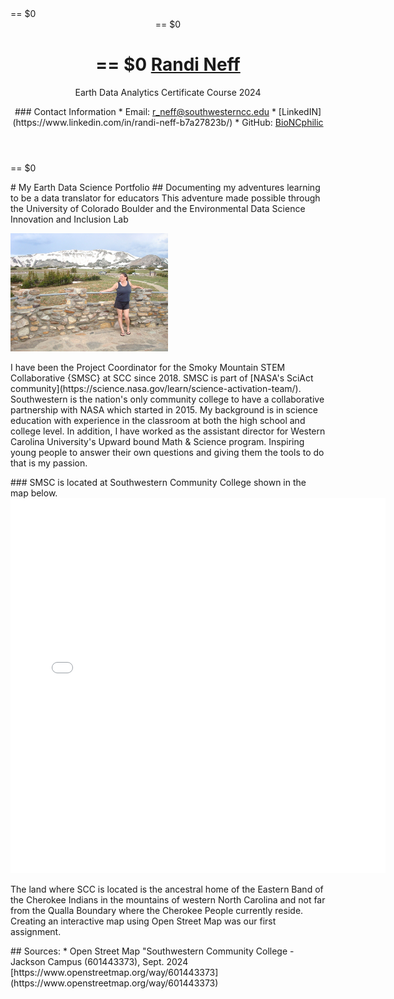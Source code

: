 <head>
<title>Randi Neff | Earth Data Analytics Certificate Course 2024</title>
  </head>
<body>
<div class="wrapper"> == $0
  <header> == $0
    <h1> == $0
      <a href="https://github.com/BioNCphilic">Randi Neff</a>
      </h1>
<p>Earth Data Analytics Certificate Course 2024</p>
<p>
    ### Contact Information
* Email: <a href="mailto:r_neff@southwesterncc.edu">r_neff@southwesterncc.edu</a>
* [LinkedIN](https://www.linkedin.com/in/randi-neff-b7a27823b/)
* GitHub: <a href="https://github.com/BioNCphilic">BioNCphilic</a>
</p>
  </header>
<section> == $0
<p># My Earth Data Science Portfolio
## Documenting my adventures learning to be a data translator for educators
This adventure made possible through the University of Colorado Boulder
and the Environmental Data Science Innovation and Inclusion Lab 
</p>
<p><img src="/img/003-WYsm.jpg" alt="Snow on mountains in Wyoming in July" width="50%"/>
</p>
    
<p>I have been the Project Coordinator for the Smoky Mountain STEM Collaborative {SMSC} at SCC since 2018. SMSC is part of 
[NASA's SciAct community](https://science.nasa.gov/learn/science-activation-team/). Southwestern is the nation's only 
community college to have a collaborative partnership with NASA which started in 2015. My background is in science education
with experience in the classroom at both the high school and college level. In addition, I have worked as the assistant director
for Western Carolina University's Upward bound Math & Science program. Inspiring young people to answer their own questions and giving
them the tools to do that is my passion.</p>

<p>### SMSC is located at Southwestern Community College shown in the map below.
<embed type="text/html" src="img/uttc.html" width="600" height="600">
</p>

<p>The land where SCC is located is the ancestral home of the Eastern Band of the Cherokee Indians in the mountains of western North Carolina and 
not far from the Qualla Boundary where the Cherokee People currently reside. Creating an interactive map using Open Street Map was our first assignment.</p>

<p>## Sources:
* Open Street Map "Southwestern Community College - Jackson Campus (601443373), Sept. 2024 [https://www.openstreetmap.org/way/601443373](https://www.openstreetmap.org/way/601443373)</p>
</section>
</body>

